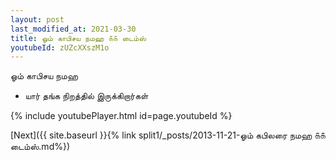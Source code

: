 ```yaml
---
layout: post
last_modified_at: 2021-03-30
title: ஓம் காபிசய நமஹ ௧௧ டைம்ஸ்
youtubeId: zUZcXXszM1o
---
```

 
 
 ஓம் காபிசய நமஹ  
 
 -  யார் தங்க நிறத்தில் இருக்கிறார்கள் 
 
  
 
  
 
 
 
 
 
 


{% include youtubePlayer.html id=page.youtubeId %}
 
[Next]({{ site.baseurl }}{% link  split1/_posts/2013-11-21-ஓம் கபிலரை நமஹ ௧௧ டைம்ஸ்.md%})
 
